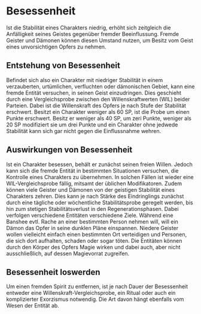# Besessenheit

Ist die Stabilität eines Charakters niedrig, erhöht sich zeitgleich die Anfälligkeit seines Geistes gegenüber fremder Beeinflussung. Fremde Geister und Dämonen können diesen Umstand nutzen, um Besitz vom Geist eines unvorsichtigen Opfers zu nehmen.

## Entstehung von Besessenheit

Befindet sich also ein Charakter mit niedriger Stabilität in einem verzauberten, urtümlichen, verfluchten oder dämonischen Gebiet, kann eine fremde Entität versuchen, in seinen Geist einzudringen. Dies geschieht durch eine Vergleichsprobe zwischen den Willenskraftwerten (WIL) beider Parteien. Dabei ist die Willenskraft des Opfers je nach Stufe der Stabilität erschwert. Besitzt ein Charakter weniger als 60 SP, ist die Probe um einen Punkte erschwert. Besitz er weniger als 40 SP, um zeri Punkte, weniger als 20 SP modifiziert sie um drei Punkte und ein Charakter ohne jedwede Stabilität kann sich gar nicht gegen die Einflussnahme wehren.

## Auswirkungen von Besessenheit

Ist ein Charakter besessen, behält er zunächst seinen freien Willen. Jedoch kann sich die fremde Entität in bestimmten Situationen versuchen, die Kontrolle eines Charakters zu übernehmen. In solchen Fällen ist wieder eine WIL-Vergleichsprobe fällig, mitsamt der üblichen Modifikatoren. Zudem können viele Geister und Dämonen von der geistigen Stabilität eines Charakters zehren. Dies kann je nach Stärke des Eindringlings zunächst durch eine tägliche oder wöchentliche Stabilitätsprobe geregelt werden, bis hin zum stetigen Stabilitätsverlust in den Regenerationsphasen. Dabei verfolgen verschiedene Entitäten verschiedene Ziele. Während eine Banshee evtl. Rache an einer bestimmten Person nehmen will, will ein Dämon das Opfer in seine dunklen Pläne einspannen. Niedere Geister wollen vielleicht einfach einen bestimmten Ort verteidigen und Personen, die sich dort aufhalten, schaden oder sogar töten. Die Entitäten können durch den Körper des Opfers Magie wirken und dabei auch, aber nicht ausschließlich, auf dessen Magievorrat zugreifen.

## Besessenheit loswerden

Um einen fremden Spirit zu entfernen, ist je nach Dauer der Besessenheit entweder eine Willenskraft-Vergleichsprobe, ein Ritual oder auch ein komplizierter Exorzismus notwendig. Die Art davon hängt ebenfalls vom Wesen der Entität ab.

